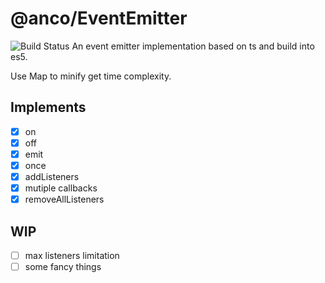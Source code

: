 # @anco/EventEmitter
![Build Status](https://travis-ci.com/AnCoSONG/EventEmitter.svg?branch=master)
An event emitter implementation based on ts and build into es5.

Use Map to minify get time complexity.

## Implements

- [x] on
- [x] off
- [x] emit
- [x] once
- [x] addListeners
- [x] mutiple callbacks
- [x] removeAllListeners

## WIP

- [ ] max listeners limitation
- [ ] some fancy things
